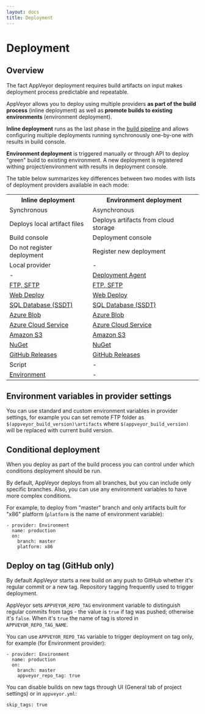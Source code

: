 ```yaml
---
layout: docs
title: Deployment
---
```


# Deployment

<!--TOC-->


## Overview

The fact AppVeyor deployment requires build artifacts on input makes deployment process predictable and repeatable.

AppVeyor allows you to deploy using multiple providers **as part of the build process** (inline deployment) as well as **promote builds to existing environments** (environment deployment).

**Inline deployment** runs as the last phase in the [build pipeline](/docs/build-configuration#build-pipeline) and allows configuring multiple deployments running synchronously one-by-one with results in build console.

**Environment deployment** is triggered manually or through API to deploy "green" build to existing environment. A new deployment is registered withing project/environment with results in deployment console.

The table below summarizes key differences between two modes with lists of deployment providers available in each mode:

<table class="centered">
<tr>
    <th>Inline deployment</th>
    <th>Environment deployment</th>
</tr>
<tr>
    <td>Synchronous</td>
    <td>Asynchronous</td>
</tr>
<tr>
    <td>Deploys local artifact files</td>
    <td>Deploys artifacts from cloud storage</td>
</tr>
<tr>
    <td>Build console</td>
    <td>Deployment console</td>
</tr>
<tr>
    <td>Do not register deployment</td>
    <td>Register new deployment</td>
</tr>
<tr>
    <td>Local provider</td>
    <td>-</td>
</tr>
<tr>
    <td>-</td>
    <td><a href="/docs/deployment/agent">Deployment Agent</a></td>
</tr>
<tr>
    <td><a href="/docs/deployment/ftp">FTP, SFTP</a></td>
    <td><a href="/docs/deployment/ftp">FTP, SFTP</a></td>
</tr>
<tr>
    <td><a href="/docs/deployment/web-deploy">Web Deploy</a></td>
    <td><a href="/docs/deployment/web-deploy">Web Deploy</a></td>
</tr>
<tr>
    <td><a href="/docs/deployment/sql-database-ssdt">SQL Database (SSDT)</a></td>
    <td><a href="/docs/deployment/sql-database-ssdt">SQL Database (SSDT)</a></td>
</tr>
<tr>
    <td><a href="/docs/deployment/azure-blob">Azure Blob</a></td>
    <td><a href="/docs/deployment/azure-blob">Azure Blob</a></td>
</tr>
<tr>
    <td><a href="/docs/deployment/azure-cloud-service">Azure Cloud Service</a></td>
    <td><a href="/docs/deployment/azure-cloud-service">Azure Cloud Service</a></td>
</tr>
<tr>
    <td><a href="/docs/deployment/amazon-s3">Amazon S3</a></td>
    <td><a href="/docs/deployment/amazon-s3">Amazon S3</a></td>
</tr>
<tr>
    <td><a href="/docs/deployment/nuget">NuGet</a></td>
    <td><a href="/docs/deployment/nuget">NuGet</a></td>
</tr>
<tr>
    <td><a href="/docs/deployment/github">GitHub Releases</a></td>
    <td><a href="/docs/deployment/github">GitHub Releases</a></td>
</tr>
<tr>
    <td>Script</td>
    <td>-</td>
</tr>
<tr>
    <td><a href="/docs/deployment/environment">Environment</a></td>
    <td>-</td>
</tr>
</table>



## Environment variables in provider settings

You can use standard and custom environment variables in provider settings, for example you can set remote FTP folder as `$(appveyor_build_version)\artifacts` where `$(appveyor_build_version)` will be replaced with current build version.



## Conditional deployment

When you deploy as part of the build process you can control under which conditions deployment should be run.

By default, AppVeyor deploys from all branches, but you can include only specific branches. Also, you can use any environment variables to have more complex conditions.

For example, to deploy from "master" branch and only artifacts built for "x86" platform (`platform` is the name of environment variable):

    - provider: Environment
      name: production
      on:
        branch: master
        platform: x86



## Deploy on tag (GitHub only)

By default AppVeyor starts a new build on any push to GitHub whether it's regular commit or a new tag. Repository tagging frequently used to trigger deployment.

AppVeyor sets `APPVEYOR_REPO_TAG` environment variable to distinguish regular commits from tags - the value is `true` if tag was pushed; otherwise it's `false`. When it's `true` the name of tag is stored in `APPVEYOR_REPO_TAG_NAME`.

You can use `APPVEYOR_REPO_TAG` variable to trigger deployment on tag only, for example (for Environment provider):

    - provider: Environment
      name: production
      on:
        branch: master
        appveyor_repo_tag: true

You can disable builds on new tags through UI (General tab of project settings) or in `appveyor.yml`:

    skip_tags: true
